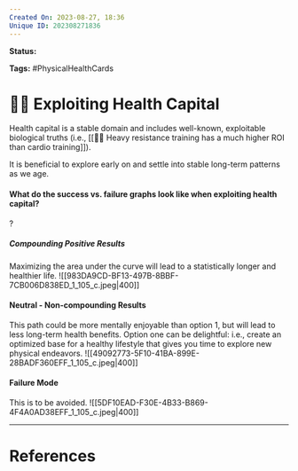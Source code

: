 ```yaml
---
Created On: 2023-08-27, 18:36
Unique ID: 202308271836
---
```

**Status:** 

**Tags:** #PhysicalHealthCards 

# 🏃‍♂️ Exploiting Health Capital

Health capital is a stable domain and includes well-known, exploitable biological truths (i.e., [[🏋️‍♂️ Heavy resistance training has a much higher ROI than cardio training]]). 

It is beneficial to explore early on and settle into stable long-term patterns as we age. 

#### What do the success vs. failure graphs look like when exploiting health capital?
?
##### Compounding Positive Results
Maximizing the area under the curve will lead to a statistically longer and healthier life.
![[983DA9CD-BF13-497B-8BBF-7CB006D838ED_1_105_c.jpeg|400]]
#### Neutral - Non-compounding Results
This path could be more mentally enjoyable than option 1, but will lead to less long-term health benefits. 
Option one can be delightful: i.e., create an optimized base for a healthy lifestyle that gives you time to explore new physical endeavors. 
![[49092773-5F10-41BA-899E-28BADF360EFF_1_105_c.jpeg|400]]
#### Failure Mode
This is to be avoided. 
![[5DF10EAD-F30E-4B33-B869-4F4A0AD38EFF_1_105_c.jpeg|400]]
<!--SR:!2023-10-17,34,270-->



---
# References
